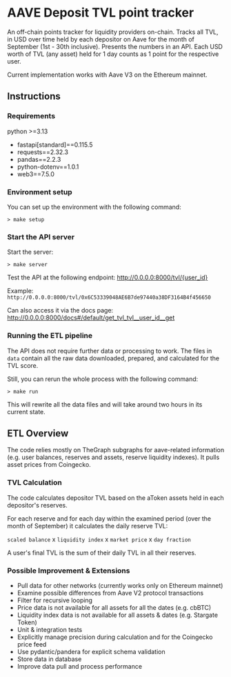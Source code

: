 # AAVE Deposit TVL point tracker

An off-chain points tracker for liquidity providers on-chain. Tracks all TVL, in USD over time held by each depositor on Aave for the month of September (1st - 30th inclusive). Presents the numbers in an API. Each USD worth of TVL (any asset) held for 1 day counts as 1 point for the respective user.

Current implementation works with Aave V3 on the Ethereum mainnet.

## Instructions

### Requirements

python >=3.13

- fastapi[standard]==0.115.5
- requests==2.32.3
- pandas==2.2.3
- python-dotenv==1.0.1
- web3==7.5.0

### Environment setup

You can set up the environment with the following command:

```shell
> make setup
```

### Start the API server

Start the server:

```shell
> make server
```

Test the API at the following endpoint: <http://0.0.0.0:8000/tvl/{user_id}>

Example: `http://0.0.0.0:8000/tvl/0x6C53339048AE6B7de97440a38DF3164B4f456650`

Can also access it via the docs page: <http://0.0.0.0:8000/docs#/default/get_tvl_tvl__user_id__get>

### Running the ETL pipeline

The API does not require further data or processing to work. The files in `data` contain all the raw data downloaded, prepared, and calculated for the TVL score.

Still, you can rerun the whole process with the following command:

```shell
> make run
```

This will rewrite all the data files and will take around two hours in its current state.

## ETL Overview

The code relies mostly on TheGraph subgraphs for aave-related information (e.g. user balances, reserves and assets, reserve liquidity indexes). It pulls asset prices from Coingecko.

### TVL Calculation

The code calculates depositor TVL based on the aToken assets held in each depositor's reserves.

For each reserve and for each day within the examined period (over the month of September) it calculates the daily reserve TVL:

`scaled balance` x `liquidity index` x `market price` x `day fraction`

A user's final TVL is the sum of their daily TVL in all their reserves.

### Possible Improvement & Extensions

- Pull data for other networks (currently works only on Ethereum mainnet)
- Examine possible differences from Aave V2 protocol transactions
- Filter for recursive looping
- Price data is not available for all assets for all the dates (e.g. cbBTC)
- Liquidity index data is not available for all assets & dates (e.g. Stargate Token)
- Unit & integration tests
- Explicitly manage precision during calculation and for the Coingecko price feed
- Use pydantic/pandera for explicit schema validation
- Store data in database
- Improve data pull and process performance
